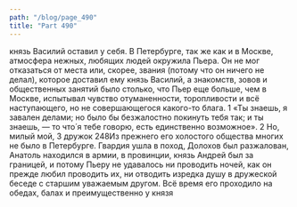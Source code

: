 ```yaml
---
path: "/blog/page_490"
title: "Part 490"
---
```


 князь Василий оставил у себя.
В Петербурге, так же как и в Москве, атмосфера нежных, любящих людей окружила Пьера. Он не мог отказаться от места или, скорее, звания (потому что он ничего не делал), которое доставил ему князь Василий, а знакомств, зовов и общественных занятий было столько, что Пьер еще больше, чем в Москве, испытывал чувство отуманенности, торопливости и всё наступающего, но не совершающегося какого-то блага.
1 «Ты знаешь, я завален делами; но было бы безжалостно покинуть тебя так; и ты знаешь, — то что́ я тебе говорю, есть единственно возможное».
2 Но, милый мой,
3 дружок
248Из прежнего его холостого общества многих не было в Петербурге. Гвардия ушла в поход, Долохов был разжалован, Анатоль находился в армии, в провинции, князь Андрей был за границей, и потому Пьеру не удавалось ни проводить ночей, как он прежде любил проводить их, ни отводить изредка душу в дружеской беседе с старшим уважаемым другом. Всё время его проходило на обедах, балах и преимущественно у князя
